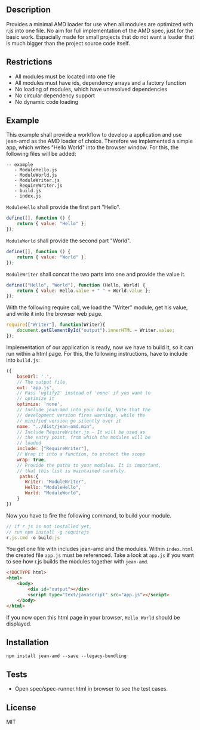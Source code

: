 ## Description

Provides a minimal AMD loader for use when all modules are optimized with r.js into one file. No aim for full implementation of the AMD spec, just for the basic work. Espacially made for small projects that do not want a loader that is much bigger than the project source code itself.

## Restrictions
- All modules must be located into one file
- All modules must have ids, dependency arrays and a factory function
- No loading of modules, which have unresolved dependencies
- No circular dependency support
- No dynamic code loading

## Example
This example shall provide a workflow to develop a application and use jean-amd as the AMD loader of choice. Therefore we implemented a simple app, which
writes "Hello World" into the browser window. For this, the following files will be added: 

```
-- example
   - ModuleHello.js
   - ModuleWorld.js
   - ModuleWriter.js
   - RequireWriter.js
   - build.js
   - index.js
```

`ModuleHello` shall provide the first part "Hello".
```js
define([], function () {
    return { value: "Hello" };
});
```
`ModuleWorld` shall provide the second part "World".
```js
define([], function () {
    return { value: "World" };
});
```
`ModuleWriter` shall concat the two parts into one and provide the value it.
```js
define(["Hello", "World"], function (Hello, World) {
    return { value: Hello.value + " " + World.value };
});
```

With the following require call, we load the "Writer" module, get his value, and write it into the browser web page.
```js
require(["Writer"], function(Writer){
    document.getElementById("output").innerHTML = Writer.value;
});
```
Implementation of our application is ready, now we have to
build it, so it can run within a html page. For this, the following instructions, have to include into `build.js`:

```js
({
    baseUrl: '.',
    // The output file
    out: 'app.js',
    // Pass 'uglify2' instead of 'none' if you want to 
    // optimize it
    optimize: 'none',
    // Include jean-amd into your build, Note that the
    // development version fires warnings, while the 
    // minified version go silently over it
    name: "../dist/jean-amd.min",
    // Include RequireWriter.js - It will be used as
    // the entry point, from which the modules will be
    // loaded
    include: ["RequireWriter"],
    // Wrap it into a function, to protect the scope
    wrap: true,
    // Provide the paths to your modules. It is important,
    // that this list is maintained carefuly.
     paths:{
       Writer: "ModuleWriter",
       Hello: "ModuleHello",
       World: "ModuleWorld",
    }
})
```

Now you have to fire the following command, to build your module. 

```js
// if r.js is not installed yet, 
// run npm install -g requirejs
r.js.cmd -o build.js
```

You get one file with includes jean-amd and the modules.
Within `index.html` the created file `app.js` must be referenced. Take a look at `app.js` if you want to see how r.js builds the modules together with `jean-amd`.

```html
<!DOCTYPE html>
<html>
    <body>
        <div id="output"></div>
        <script type="text/javascript" src="app.js"></script>
    </body>
</html>
```


If you now open this html page in your browser,
`Hello World` should be displayed.

## Installation

`npm install jean-amd --save --legacy-bundling`


## Tests

- Open spec/spec-runner.html in browser to see the test cases.

## License

MIT